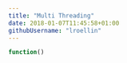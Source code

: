 ```yaml
---
title: "Multi Threading"
date: 2018-01-07T11:45:58+01:00
githubUsername: "lroellin"
---
```




```js
function()
```